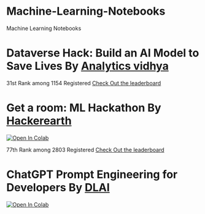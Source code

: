 # Machine-Learning-Notebooks
Machine Learning Notebooks
# Dataverse Hack: Build an AI Model to Save Lives By [Analytics vidhya](https://datahack.analyticsvidhya.com/contest/dataverse-hack)
31st Rank among 1154 Registered [Check Out the leaderboard](https://datahack.analyticsvidhya.com/contest/dataverse-hack/#LeaderBoard)
# Get a room: ML Hackathon By [Hackerearth](https://www.hackerearth.com/problem/machine-learning/identify-the-habitability-score-of-a-property-12-464aae3e/)
[![Open In Colab](https://colab.research.google.com/assets/colab-badge.svg)](https://colab.research.google.com/drive/1lPvIk1ibjEFiSjXNCoBwWGOtH76rd9If?usp=sharing)

77th Rank among 2803 Registered [Check Out the leaderboard](https://www.hackerearth.com/challenges/competitive/get-a-room-ml-hackathon/leaderboard/identify-the-habitability-score-of-a-property-12-464aae3e/page/2/)

# ChatGPT Prompt Engineering for Developers By [DLAI](https://www.deeplearning.ai/short-courses/chatgpt-prompt-engineering-for-developers/)

[![Open In Colab](https://colab.research.google.com/assets/colab-badge.svg)](https://colab.research.google.com/drive/1NCz39uf3b7zg1ozrH5bq1reZjlLnMTDz?usp=sharing)
